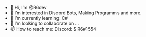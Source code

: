 - 👋 Hi, I’m @R6dev
- 👀 I’m interested in Discord Bots, Making Programms and more.
- 🌱 I’m currently learning: C#
- 💞️ I’m looking to collaborate on ...
- 📫 How to reach me: Discord: $ R6#1554

<!---
R6dev/R6dev is a ✨ special ✨ repository because its `README.md` (this file) appears on your GitHub profile.
You can click the Preview link to take a look at your changes.
--->
